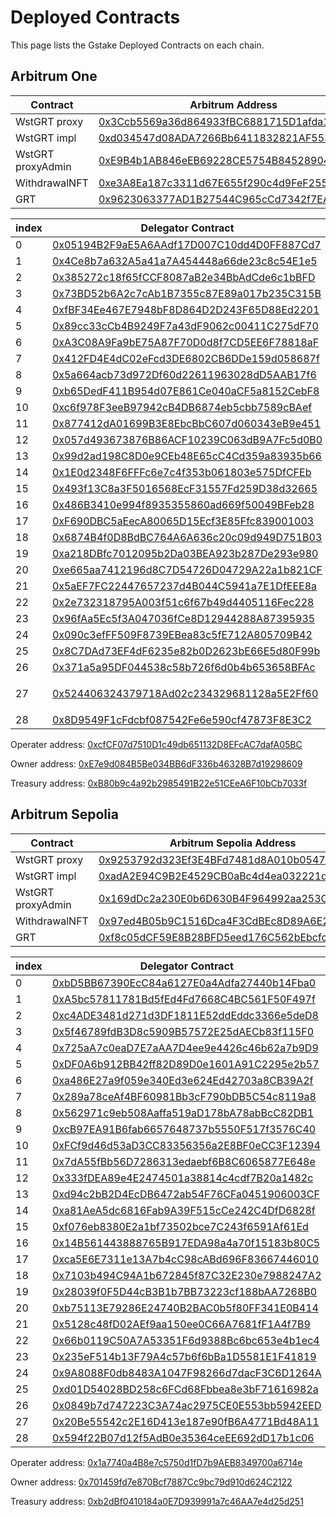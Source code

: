 # Deployed Contracts

This page lists the Gstake Deployed Contracts on each chain.

## **Arbitrum One**

<table><thead><tr><th width="265">Contract</th><th>Arbitrum Address</th></tr></thead><tbody><tr><td>WstGRT proxy</td><td><a href="https://arbiscan.io/address/0x3ccb5569a36d864933fbc6881715d1afda1849d9">0x3Ccb5569a36d864933fBC6881715D1afda1849D9</a></td></tr><tr><td>WstGRT impl</td><td><a href="https://arbiscan.io/address/0xd034547d08ADA7266Bb6411832821AF553edF08c">0xd034547d08ADA7266Bb6411832821AF553edF08c</a></td></tr><tr><td>WstGRT proxyAdmin</td><td><a href="https://arbiscan.io/address/0xE9B4b1AB846eEB69228CE5754B84528904a17bfD">0xE9B4b1AB846eEB69228CE5754B84528904a17bfD</a></td></tr><tr><td>WithdrawalNFT</td><td><a href="https://arbiscan.io/address/0xe3A8Ea187c3311d67E655f290c4d9FeF255735d6">0xe3A8Ea187c3311d67E655f290c4d9FeF255735d6</a></td></tr><tr><td>GRT</td><td><a href="https://arbiscan.io/address/0x9623063377AD1B27544C965cCd7342f7EA7e88C7">0x9623063377AD1B27544C965cCd7342f7EA7e88C7</a></td></tr></tbody></table>

<table><thead><tr><th width="90">index</th><th>Delegator Contract</th><th>Indexer</th></tr></thead><tbody><tr><td>0</td><td><a href="https://arbiscan.io/address/0x05194B2F9aE5A6AAdf17D007C10dd4D0FF887Cd7">0x05194B2F9aE5A6AAdf17D007C10dd4D0FF887Cd7</a></td><td><a href="https://thegraph.com/explorer/profile/0x01e110178f15aeec1cccc507939109175dc9c121?view=Indexing&#x26;chain=arbitrum-one">0x01E110178F15aeEc1CcCc507939109175dc9c121</a></td></tr><tr><td>1</td><td><a href="https://arbiscan.io/address/0x4Ce8b7a632A5a41a7A454448a66de23c8c54E1e5">0x4Ce8b7a632A5a41a7A454448a66de23c8c54E1e5</a></td><td><a href="https://thegraph.com/explorer/profile/0x01e110178f15aeec1cccc507939109175dc9c121?view=Indexing&#x26;chain=arbitrum-one">0x01E110178F15aeEc1CcCc507939109175dc9c121</a></td></tr><tr><td>2</td><td><a href="https://arbiscan.io/address/0x385272c18f65fCCF8087aB2e34BbAdCde6c1bBFD">0x385272c18f65fCCF8087aB2e34BbAdCde6c1bBFD</a></td><td><a href="https://thegraph.com/explorer/profile/0x01e110178f15aeec1cccc507939109175dc9c121?view=Indexing&#x26;chain=arbitrum-one">0x01E110178F15aeEc1CcCc507939109175dc9c121</a></td></tr><tr><td>3</td><td><a href="https://arbiscan.io/address/0x73BD52b6A2c7cAb1B7355c87E89a017b235C315B">0x73BD52b6A2c7cAb1B7355c87E89a017b235C315B</a></td><td><a href="https://thegraph.com/explorer/profile/0x01e110178f15aeec1cccc507939109175dc9c121?view=Indexing&#x26;chain=arbitrum-one">0x01E110178F15aeEc1CcCc507939109175dc9c121</a></td></tr><tr><td>4</td><td><a href="https://arbiscan.io/address/0xfBF34Ee467E7948bF8D864D2D243F65D88Ed2201">0xfBF34Ee467E7948bF8D864D2D243F65D88Ed2201</a></td><td><a href="https://thegraph.com/explorer/profile/0x01e110178f15aeec1cccc507939109175dc9c121?view=Indexing&#x26;chain=arbitrum-one">0x01E110178F15aeEc1CcCc507939109175dc9c121</a></td></tr><tr><td>5</td><td><a href="https://arbiscan.io/address/0x89cc33cCb4B9249F7a43dF9062c00411C275dF70">0x89cc33cCb4B9249F7a43dF9062c00411C275dF70</a></td><td><a href="https://thegraph.com/explorer/profile/0x01e110178f15aeec1cccc507939109175dc9c121?view=Indexing&#x26;chain=arbitrum-one">0x01E110178F15aeEc1CcCc507939109175dc9c121</a></td></tr><tr><td>6</td><td><a href="https://arbiscan.io/address/0xA3C08A9Fa9bE75A87F70D0d8f7CD5EE6F78818aF">0xA3C08A9Fa9bE75A87F70D0d8f7CD5EE6F78818aF</a></td><td><a href="https://thegraph.com/explorer/profile/0x01e110178f15aeec1cccc507939109175dc9c121?view=Indexing&#x26;chain=arbitrum-one">0x01E110178F15aeEc1CcCc507939109175dc9c121</a></td></tr><tr><td>7</td><td><a href="https://arbiscan.io/address/0x412FD4E4dC02eFcd3DE6802CB6DDe159d058687f">0x412FD4E4dC02eFcd3DE6802CB6DDe159d058687f</a></td><td><a href="https://thegraph.com/explorer/profile/0x01e110178f15aeec1cccc507939109175dc9c121?view=Indexing&#x26;chain=arbitrum-one">0x01E110178F15aeEc1CcCc507939109175dc9c121</a></td></tr><tr><td>8</td><td><a href="https://arbiscan.io/address/0x5a664acb73d972Df60d22611963028dD5AAB17f6">0x5a664acb73d972Df60d22611963028dD5AAB17f6</a></td><td><a href="https://thegraph.com/explorer/profile/0x01e110178f15aeec1cccc507939109175dc9c121?view=Indexing&#x26;chain=arbitrum-one">0x01E110178F15aeEc1CcCc507939109175dc9c121</a></td></tr><tr><td>9</td><td><a href="https://arbiscan.io/address/0xb65DedF411B954d07E861Ce040aCF5a8152CebF8">0xb65DedF411B954d07E861Ce040aCF5a8152CebF8</a></td><td><a href="https://thegraph.com/explorer/profile/0x01e110178f15aeec1cccc507939109175dc9c121?view=Indexing&#x26;chain=arbitrum-one">0x01E110178F15aeEc1CcCc507939109175dc9c121</a></td></tr><tr><td>10</td><td><a href="https://arbiscan.io/address/0xc6f978F3eeB97942cB4DB6874eb5cbb7589cBAef">0xc6f978F3eeB97942cB4DB6874eb5cbb7589cBAef</a></td><td><a href="https://thegraph.com/explorer/profile/0x01e110178f15aeec1cccc507939109175dc9c121?view=Indexing&#x26;chain=arbitrum-one">0x01E110178F15aeEc1CcCc507939109175dc9c121</a></td></tr><tr><td>11</td><td><a href="https://arbiscan.io/address/0x877412dA01699B3E8EbcBbC607d060343eB9e451">0x877412dA01699B3E8EbcBbC607d060343eB9e451</a></td><td><a href="https://thegraph.com/explorer/profile/0x01e110178f15aeec1cccc507939109175dc9c121?view=Indexing&#x26;chain=arbitrum-one">0x01E110178F15aeEc1CcCc507939109175dc9c121</a></td></tr><tr><td>12</td><td><a href="https://arbiscan.io/address/0x057d493673876B86ACF10239C063dB9A7Fc5d0B0">0x057d493673876B86ACF10239C063dB9A7Fc5d0B0</a></td><td><a href="https://thegraph.com/explorer/profile/0x01e110178f15aeec1cccc507939109175dc9c121?view=Indexing&#x26;chain=arbitrum-one">0x01E110178F15aeEc1CcCc507939109175dc9c121</a></td></tr><tr><td>13</td><td><a href="https://arbiscan.io/address/0x99d2ad198C8D0e9CEb48E65cC4Cd359a83935b66">0x99d2ad198C8D0e9CEb48E65cC4Cd359a83935b66</a></td><td><a href="https://thegraph.com/explorer/profile/0x01e110178f15aeec1cccc507939109175dc9c121?view=Indexing&#x26;chain=arbitrum-one">0x01E110178F15aeEc1CcCc507939109175dc9c121</a></td></tr><tr><td>14</td><td><a href="https://arbiscan.io/address/0x1E0d2348F6FFFc6e7c4f353b061803e575DfCFEb">0x1E0d2348F6FFFc6e7c4f353b061803e575DfCFEb</a></td><td><a href="https://thegraph.com/explorer/profile/0x01e110178f15aeec1cccc507939109175dc9c121?view=Indexing&#x26;chain=arbitrum-one">0x01E110178F15aeEc1CcCc507939109175dc9c121</a></td></tr><tr><td>15</td><td><a href="https://arbiscan.io/address/0x493f13C8a3F5016568EcF31557Fd259D38d32665">0x493f13C8a3F5016568EcF31557Fd259D38d32665</a></td><td><a href="https://thegraph.com/explorer/profile/0x01e110178f15aeec1cccc507939109175dc9c121?view=Indexing&#x26;chain=arbitrum-one">0x01E110178F15aeEc1CcCc507939109175dc9c121</a></td></tr><tr><td>16</td><td><a href="https://arbiscan.io/address/0x486B3410e994f8935355860ad669f50049BFeb28">0x486B3410e994f8935355860ad669f50049BFeb28</a></td><td><a href="https://thegraph.com/explorer/profile/0x01e110178f15aeec1cccc507939109175dc9c121?view=Indexing&#x26;chain=arbitrum-one">0x01E110178F15aeEc1CcCc507939109175dc9c121</a></td></tr><tr><td>17</td><td><a href="https://arbiscan.io/address/0xF690DBC5aEecA80065D15Ecf3E85Ffc839001003">0xF690DBC5aEecA80065D15Ecf3E85Ffc839001003</a></td><td><a href="https://thegraph.com/explorer/profile/0x01e110178f15aeec1cccc507939109175dc9c121?view=Indexing&#x26;chain=arbitrum-one">0x01E110178F15aeEc1CcCc507939109175dc9c121</a></td></tr><tr><td>18</td><td><a href="https://arbiscan.io/address/0x6874B4f0D8BdBC764A6A636c20c09d949D751B03">0x6874B4f0D8BdBC764A6A636c20c09d949D751B03</a></td><td><a href="https://thegraph.com/explorer/profile/0x01e110178f15aeec1cccc507939109175dc9c121?view=Indexing&#x26;chain=arbitrum-one">0x01E110178F15aeEc1CcCc507939109175dc9c121</a></td></tr><tr><td>19</td><td><a href="https://arbiscan.io/address/0xa218DBfc7012095b2Da03BEA923b287De293e980">0xa218DBfc7012095b2Da03BEA923b287De293e980</a></td><td><a href="https://thegraph.com/explorer/profile/0x01e110178f15aeec1cccc507939109175dc9c121?view=Indexing&#x26;chain=arbitrum-one">0x01E110178F15aeEc1CcCc507939109175dc9c121</a></td></tr><tr><td>20</td><td><a href="https://arbiscan.io/address/0xe665aa7412196d8C7D54726D04729A22a1b821CF">0xe665aa7412196d8C7D54726D04729A22a1b821CF</a></td><td><a href="https://thegraph.com/explorer/profile/0x01e110178f15aeec1cccc507939109175dc9c121?view=Indexing&#x26;chain=arbitrum-one">0x01E110178F15aeEc1CcCc507939109175dc9c121</a></td></tr><tr><td>21</td><td><a href="https://arbiscan.io/address/0x5aEF7FC22447657237d4B044C5941a7E1DfEEE8a">0x5aEF7FC22447657237d4B044C5941a7E1DfEEE8a</a></td><td><a href="https://thegraph.com/explorer/profile/0x01e110178f15aeec1cccc507939109175dc9c121?view=Indexing&#x26;chain=arbitrum-one">0x01E110178F15aeEc1CcCc507939109175dc9c121</a></td></tr><tr><td>22</td><td><a href="https://arbiscan.io/address/0x2e732318795A003f51c6f67b49d4405116Fec228">0x2e732318795A003f51c6f67b49d4405116Fec228</a></td><td><a href="https://thegraph.com/explorer/profile/0x01e110178f15aeec1cccc507939109175dc9c121?view=Indexing&#x26;chain=arbitrum-one">0x01E110178F15aeEc1CcCc507939109175dc9c121</a></td></tr><tr><td>23</td><td><a href="https://arbiscan.io/address/0x96fAa5Ec5f3A047036fCe8D12944288A87395935">0x96fAa5Ec5f3A047036fCe8D12944288A87395935</a></td><td><a href="https://thegraph.com/explorer/profile/0x01e110178f15aeec1cccc507939109175dc9c121?view=Indexing&#x26;chain=arbitrum-one">0x01E110178F15aeEc1CcCc507939109175dc9c121</a></td></tr><tr><td>24</td><td><a href="https://arbiscan.io/address/0x090c3efFF509F8739EBea83c5fE712A805709B42">0x090c3efFF509F8739EBea83c5fE712A805709B42</a></td><td><a href="https://thegraph.com/explorer/profile/0x01e110178f15aeec1cccc507939109175dc9c121?view=Indexing&#x26;chain=arbitrum-one">0x01E110178F15aeEc1CcCc507939109175dc9c121</a></td></tr><tr><td>25</td><td><a href="https://arbiscan.io/address/0x8C7DAd73EF4dF6235e82b0D2623bE66E5d80F99b">0x8C7DAd73EF4dF6235e82b0D2623bE66E5d80F99b</a></td><td><a href="https://thegraph.com/explorer/profile/0x01e110178f15aeec1cccc507939109175dc9c121?view=Indexing&#x26;chain=arbitrum-one">0x01E110178F15aeEc1CcCc507939109175dc9c121</a></td></tr><tr><td>26</td><td><a href="https://arbiscan.io/address/0x371a5a95DF044538c58b726f6d0b4b653658BFAc">0x371a5a95DF044538c58b726f6d0b4b653658BFAc</a></td><td><a href="https://thegraph.com/explorer/profile/0x01e110178f15aeec1cccc507939109175dc9c121?view=Indexing&#x26;chain=arbitrum-one">0x01E110178F15aeEc1CcCc507939109175dc9c121</a></td></tr><tr><td>27</td><td><p></p><p><a href="https://arbiscan.io/address/0x524406324379718Ad02c234329681128a5E2Ff60">0x524406324379718Ad02c234329681128a5E2Ff60</a></p></td><td><a href="https://thegraph.com/explorer/profile/0x01e110178f15aeec1cccc507939109175dc9c121?view=Indexing&#x26;chain=arbitrum-one">0x01E110178F15aeEc1CcCc507939109175dc9c121</a></td></tr><tr><td>28</td><td><a href="https://arbiscan.io/address/0x8D9549F1cFdcbf087542Fe6e590cf47873F8E3C2">0x8D9549F1cFdcbf087542Fe6e590cf47873F8E3C2</a></td><td><a href="https://thegraph.com/explorer/profile/0x01e110178f15aeec1cccc507939109175dc9c121?view=Indexing&#x26;chain=arbitrum-one">0x01E110178F15aeEc1CcCc507939109175dc9c121</a></td></tr></tbody></table>

Operater address:  [0xcfCF07d7510D1c49db651132D8EFcAC7dafA05BC](https://arbiscan.io/address/0xcfCF07d7510D1c49db651132D8EFcAC7dafA05BC)

Owner address: [0xE7e9d084B5Be034BB6dF336b46328B7d19298609](https://arbiscan.io/address/0xE7e9d084B5Be034BB6dF336b46328B7d19298609)

Treasury address: [0xB80b9c4a92b2985491B22e51CEeA6F10bCb7033f](https://arbiscan.io/address/0xB80b9c4a92b2985491B22e51CEeA6F10bCb7033f)

## **Arbitrum Sepolia**

<table><thead><tr><th width="261">Contract</th><th>Arbitrum Sepolia Address</th></tr></thead><tbody><tr><td>WstGRT proxy</td><td><a href="https://sepolia.arbiscan.io/address/0x9253792d323Ef3E4BFd7481d8A010b054793B660">0x9253792d323Ef3E4BFd7481d8A010b054793B660</a> </td></tr><tr><td>WstGRT impl</td><td><a href="https://sepolia.arbiscan.io/address/0xada2e94c9b2e4529cb0abc4d4ea032221d0845c7">0xadA2E94C9B2E4529CB0aBc4d4ea032221d0845C7</a></td></tr><tr><td>WstGRT proxyAdmin</td><td><a href="https://sepolia.arbiscan.io/address/0x169ddc2a230e0b6d630b4f964992aa253cd94b7e">0x169dDc2a230E0b6D630B4F964992aa253Cd94b7e</a></td></tr><tr><td>WithdrawalNFT</td><td><a href="https://sepolia.arbiscan.io/address/0x97ed4b05b9c1516dca4f3cdbec8d89a6e23d61ea">0x97ed4B05b9C1516Dca4F3CdBEc8D89A6E23d61Ea</a></td></tr><tr><td>GRT</td><td><a href="https://sepolia.arbiscan.io/address/0xf8c05dCF59E8B28BFD5eed176C562bEbcfc7Ac04">0xf8c05dCF59E8B28BFD5eed176C562bEbcfc7Ac04</a></td></tr></tbody></table>

<table><thead><tr><th width="57">index</th><th>Delegator Contract</th><th>Indexer</th></tr></thead><tbody><tr><td>0</td><td><a href="https://testnet.thegraph.com/explorer/profile/0xbd5bb67390ecc84a6127e0a4adfa27440b14fba0?view=Delegating&#x26;chain=arbitrum-sepolia">0xbD5BB67390EcC84a6127E0a4Adfa27440b14Fba0</a></td><td><a href="https://testnet.thegraph.com/explorer/profile/0xa7a068c169d3f38efc62a1d6ff8de8b1ddfc8a57?view=Indexing&#x26;chain=arbitrum-sepolia">0xA7a068c169D3f38EFC62a1d6ff8dE8B1ddfc8a57</a></td></tr><tr><td>1</td><td><a href="https://testnet.thegraph.com/explorer/profile/0xA5bc57811781Bd5fEd4Fd7668C4BC561F50F497f?view=Delegating&#x26;chain=arbitrum-sepolia">0xA5bc57811781Bd5fEd4Fd7668C4BC561F50F497f</a></td><td><a href="https://testnet.thegraph.com/explorer/profile/0xa7a068c169d3f38efc62a1d6ff8de8b1ddfc8a57?view=Indexing&#x26;chain=arbitrum-sepolia">0xA7a068c169D3f38EFC62a1d6ff8dE8B1ddfc8a57</a></td></tr><tr><td>2</td><td><a href="https://testnet.thegraph.com/explorer/profile/0xc4ADE3481d271d3DF1811E52ddEddc3366e5deD8?view=Delegating&#x26;chain=arbitrum-sepolia">0xc4ADE3481d271d3DF1811E52ddEddc3366e5deD8</a></td><td><a href="https://testnet.thegraph.com/explorer/profile/0xa7a068c169d3f38efc62a1d6ff8de8b1ddfc8a57?view=Indexing&#x26;chain=arbitrum-sepolia">0xA7a068c169D3f38EFC62a1d6ff8dE8B1ddfc8a57</a></td></tr><tr><td>3</td><td><a href="https://testnet.thegraph.com/explorer/profile/0x5f46789fdB3D8c5909B57572E25dAECb83f115F0?view=Delegating&#x26;chain=arbitrum-sepolia">0x5f46789fdB3D8c5909B57572E25dAECb83f115F0</a></td><td><a href="https://testnet.thegraph.com/explorer/profile/0xa7a068c169d3f38efc62a1d6ff8de8b1ddfc8a57?view=Indexing&#x26;chain=arbitrum-sepolia">0xA7a068c169D3f38EFC62a1d6ff8dE8B1ddfc8a57</a></td></tr><tr><td>4</td><td><a href="https://testnet.thegraph.com/explorer/profile/0x725aA7c0eaD7E7aAA7D4ee9e4426c46b62a7b9D9?view=Delegating&#x26;chain=arbitrum-sepolia">0x725aA7c0eaD7E7aAA7D4ee9e4426c46b62a7b9D9</a></td><td><a href="https://testnet.thegraph.com/explorer/profile/0xa7a068c169d3f38efc62a1d6ff8de8b1ddfc8a57?view=Indexing&#x26;chain=arbitrum-sepolia">0xA7a068c169D3f38EFC62a1d6ff8dE8B1ddfc8a57</a></td></tr><tr><td>5</td><td><a href="https://testnet.thegraph.com/explorer/profile/0x725aA7c0eaD7E7aAA7D4ee9e4426c46b62a7b9D9?view=Delegating&#x26;chain=arbitrum-sepolia">0xDF0A6b912BB42ff82D89D0e1601A91C2295e2b57</a></td><td><a href="https://testnet.thegraph.com/explorer/profile/0xa7a068c169d3f38efc62a1d6ff8de8b1ddfc8a57?view=Indexing&#x26;chain=arbitrum-sepolia">0xA7a068c169D3f38EFC62a1d6ff8dE8B1ddfc8a57</a></td></tr><tr><td>6</td><td><a href="https://testnet.thegraph.com/explorer/profile/0xa486E27a9f059e340Ed3e624Ed42703a8CB39A2f?view=Delegating&#x26;chain=arbitrum-sepolia">0xa486E27a9f059e340Ed3e624Ed42703a8CB39A2f</a></td><td><a href="https://testnet.thegraph.com/explorer/profile/0xa7a068c169d3f38efc62a1d6ff8de8b1ddfc8a57?view=Indexing&#x26;chain=arbitrum-sepolia">0xA7a068c169D3f38EFC62a1d6ff8dE8B1ddfc8a57</a></td></tr><tr><td>7</td><td><a href="https://testnet.thegraph.com/explorer/profile/0x289a78ceAf4BF60981Bb3cF790bDB5C54c8119a8?view=Delegating&#x26;chain=arbitrum-sepolia">0x289a78ceAf4BF60981Bb3cF790bDB5C54c8119a8</a></td><td><a href="https://testnet.thegraph.com/explorer/profile/0xa7a068c169d3f38efc62a1d6ff8de8b1ddfc8a57?view=Indexing&#x26;chain=arbitrum-sepolia">0xA7a068c169D3f38EFC62a1d6ff8dE8B1ddfc8a57</a></td></tr><tr><td>8</td><td><a href="https://testnet.thegraph.com/explorer/profile/0x562971c9eb508Aaffa519aD178bA78abBcC82DB1?view=Delegating&#x26;chain=arbitrum-sepolia">0x562971c9eb508Aaffa519aD178bA78abBcC82DB1</a></td><td><a href="https://testnet.thegraph.com/explorer/profile/0xa7a068c169d3f38efc62a1d6ff8de8b1ddfc8a57?view=Indexing&#x26;chain=arbitrum-sepolia">0xA7a068c169D3f38EFC62a1d6ff8dE8B1ddfc8a57</a></td></tr><tr><td>9</td><td><a href="https://testnet.thegraph.com/explorer/profile/0xcB97EA91B6fab6657648737b5550F517f3576C40?view=Delegating&#x26;chain=arbitrum-sepolia">0xcB97EA91B6fab6657648737b5550F517f3576C40</a></td><td><a href="https://testnet.thegraph.com/explorer/profile/0xa7a068c169d3f38efc62a1d6ff8de8b1ddfc8a57?view=Indexing&#x26;chain=arbitrum-sepolia">0xA7a068c169D3f38EFC62a1d6ff8dE8B1ddfc8a57</a></td></tr><tr><td>10</td><td><a href="https://testnet.thegraph.com/explorer/profile/0xFCf9d46d53aD3CC83356356a2E8BF0eCC3F12394?view=Delegating&#x26;chain=arbitrum-sepolia">0xFCf9d46d53aD3CC83356356a2E8BF0eCC3F12394</a></td><td><a href="https://testnet.thegraph.com/explorer/profile/0xa7a068c169d3f38efc62a1d6ff8de8b1ddfc8a57?view=Indexing&#x26;chain=arbitrum-sepolia">0xA7a068c169D3f38EFC62a1d6ff8dE8B1ddfc8a57</a></td></tr><tr><td>11</td><td><a href="https://testnet.thegraph.com/explorer/profile/0x7dA55fBb56D7286313edaebf6B8C6065877E648e?view=Delegating&#x26;chain=arbitrum-sepolia">0x7dA55fBb56D7286313edaebf6B8C6065877E648e</a></td><td><a href="https://testnet.thegraph.com/explorer/profile/0xa7a068c169d3f38efc62a1d6ff8de8b1ddfc8a57?view=Indexing&#x26;chain=arbitrum-sepolia">0xA7a068c169D3f38EFC62a1d6ff8dE8B1ddfc8a57</a></td></tr><tr><td>12</td><td><a href="https://testnet.thegraph.com/explorer/profile/0x333fDEA89e4E2474501a38814c4cdf7B20a1482c?view=Delegating&#x26;chain=arbitrum-sepolia">0x333fDEA89e4E2474501a38814c4cdf7B20a1482c</a></td><td><a href="https://testnet.thegraph.com/explorer/profile/0xa7a068c169d3f38efc62a1d6ff8de8b1ddfc8a57?view=Indexing&#x26;chain=arbitrum-sepolia">0xA7a068c169D3f38EFC62a1d6ff8dE8B1ddfc8a57</a></td></tr><tr><td>13</td><td><a href="https://testnet.thegraph.com/explorer/profile/0xd94c2bB2D4EcDB6472ab54F76CFa0451906003CF?view=Delegating&#x26;chain=arbitrum-sepolia">0xd94c2bB2D4EcDB6472ab54F76CFa0451906003CF</a></td><td><a href="https://testnet.thegraph.com/explorer/profile/0xa7a068c169d3f38efc62a1d6ff8de8b1ddfc8a57?view=Indexing&#x26;chain=arbitrum-sepolia">0xA7a068c169D3f38EFC62a1d6ff8dE8B1ddfc8a57</a></td></tr><tr><td>14</td><td><a href="https://testnet.thegraph.com/explorer/profile/0xa81AeA5dc6816Fab9A39F515cCe242C4DfD6828f?view=Delegating&#x26;chain=arbitrum-sepolia">0xa81AeA5dc6816Fab9A39F515cCe242C4DfD6828f</a></td><td><a href="https://testnet.thegraph.com/explorer/profile/0xa7a068c169d3f38efc62a1d6ff8de8b1ddfc8a57?view=Indexing&#x26;chain=arbitrum-sepolia">0xA7a068c169D3f38EFC62a1d6ff8dE8B1ddfc8a57</a></td></tr><tr><td>15</td><td><a href="https://testnet.thegraph.com/explorer/profile/0xf076eb8380E2a1bf73502bce7C243f6591Af61Ed?view=Delegating&#x26;chain=arbitrum-sepolia">0xf076eb8380E2a1bf73502bce7C243f6591Af61Ed</a></td><td><a href="https://testnet.thegraph.com/explorer/profile/0xa7a068c169d3f38efc62a1d6ff8de8b1ddfc8a57?view=Indexing&#x26;chain=arbitrum-sepolia">0xA7a068c169D3f38EFC62a1d6ff8dE8B1ddfc8a57</a></td></tr><tr><td>16</td><td><a href="https://testnet.thegraph.com/explorer/profile/0x14B561443888765B917EDA98a4a70f15183b80C5?view=Delegating&#x26;chain=arbitrum-sepolia">0x14B561443888765B917EDA98a4a70f15183b80C5</a></td><td><a href="https://testnet.thegraph.com/explorer/profile/0xa7a068c169d3f38efc62a1d6ff8de8b1ddfc8a57?view=Indexing&#x26;chain=arbitrum-sepolia">0xA7a068c169D3f38EFC62a1d6ff8dE8B1ddfc8a57</a></td></tr><tr><td>17</td><td><a href="https://testnet.thegraph.com/explorer/profile/0xca5E6E7311e13A7b4cC98cABd696F83667446010?view=Delegating&#x26;chain=arbitrum-sepolia">0xca5E6E7311e13A7b4cC98cABd696F83667446010</a></td><td><a href="https://testnet.thegraph.com/explorer/profile/0xa7a068c169d3f38efc62a1d6ff8de8b1ddfc8a57?view=Indexing&#x26;chain=arbitrum-sepolia">0xA7a068c169D3f38EFC62a1d6ff8dE8B1ddfc8a57</a></td></tr><tr><td>18</td><td><a href="https://testnet.thegraph.com/explorer/profile/0x7103b494C94A1b672845f87C32E230e7988247A2?view=Delegating&#x26;chain=arbitrum-sepolia">0x7103b494C94A1b672845f87C32E230e7988247A2</a></td><td><a href="https://testnet.thegraph.com/explorer/profile/0xa7a068c169d3f38efc62a1d6ff8de8b1ddfc8a57?view=Indexing&#x26;chain=arbitrum-sepolia">0xA7a068c169D3f38EFC62a1d6ff8dE8B1ddfc8a57</a></td></tr><tr><td>19</td><td><a href="https://testnet.thegraph.com/explorer/profile/0x28039f0F5D44cB3B1b7BB73223cf188bAA7268B0?view=Delegating&#x26;chain=arbitrum-sepolia">0x28039f0F5D44cB3B1b7BB73223cf188bAA7268B0</a></td><td><a href="https://testnet.thegraph.com/explorer/profile/0xa7a068c169d3f38efc62a1d6ff8de8b1ddfc8a57?view=Indexing&#x26;chain=arbitrum-sepolia">0xA7a068c169D3f38EFC62a1d6ff8dE8B1ddfc8a57</a></td></tr><tr><td>20</td><td><a href="https://testnet.thegraph.com/explorer/profile/0xb75113E79286E24740B2BAC0b5f80FF341E0B414?view=Delegating&#x26;chain=arbitrum-sepolia">0xb75113E79286E24740B2BAC0b5f80FF341E0B414</a></td><td><a href="https://testnet.thegraph.com/explorer/profile/0x975f00df54bd6fc63e21df4b6b8a4069f2884328?view=Indexing&#x26;chain=arbitrum-sepolia">0x975f00df54bd6fc63e21df4b6b8a4069f2884328</a></td></tr><tr><td>21</td><td><a href="https://testnet.thegraph.com/explorer/profile/0x5128c48fD02AEf9aa150ee0C66A7681fF1A4f7B9?view=Delegating&#x26;chain=arbitrum-sepolia">0x5128c48fD02AEf9aa150ee0C66A7681fF1A4f7B9</a></td><td><a href="https://testnet.thegraph.com/explorer/profile/0x975f00df54bd6fc63e21df4b6b8a4069f2884328?view=Indexing&#x26;chain=arbitrum-sepolia">0x975f00df54bd6fc63e21df4b6b8a4069f2884328</a></td></tr><tr><td>22</td><td><a href="https://testnet.thegraph.com/explorer/profile/0x66b0119C50A7A53351F6d9388Bc6bc653e4b1ec4?view=Delegating&#x26;chain=arbitrum-sepolia">0x66b0119C50A7A53351F6d9388Bc6bc653e4b1ec4</a></td><td><a href="https://testnet.thegraph.com/explorer/profile/0x975f00df54bd6fc63e21df4b6b8a4069f2884328?view=Indexing&#x26;chain=arbitrum-sepolia">0x975f00df54bd6fc63e21df4b6b8a4069f2884328</a></td></tr><tr><td>23</td><td><a href="https://testnet.thegraph.com/explorer/profile/0x235eF514b13F79A4c57b6f6bBa1D5581E1F41819?view=Delegating&#x26;chain=arbitrum-sepolia">0x235eF514b13F79A4c57b6f6bBa1D5581E1F41819</a></td><td><a href="https://testnet.thegraph.com/explorer/profile/0x975f00df54bd6fc63e21df4b6b8a4069f2884328?view=Indexing&#x26;chain=arbitrum-sepolia">0x975f00df54bd6fc63e21df4b6b8a4069f2884328</a></td></tr><tr><td>24</td><td><a href="https://testnet.thegraph.com/explorer/profile/0x9A8088F0db8483A1047F98266d7dacF3C6D1264A?view=Delegating&#x26;chain=arbitrum-sepolia">0x9A8088F0db8483A1047F98266d7dacF3C6D1264A</a></td><td><a href="https://testnet.thegraph.com/explorer/profile/0x975f00df54bd6fc63e21df4b6b8a4069f2884328?view=Indexing&#x26;chain=arbitrum-sepolia">0x975f00df54bd6fc63e21df4b6b8a4069f2884328</a></td></tr><tr><td>25</td><td><a href="https://testnet.thegraph.com/explorer/profile/0xd01D54028BD258c6FCd68Fbbea8e3bF71616982a?view=Delegating&#x26;chain=arbitrum-sepolia">0xd01D54028BD258c6FCd68Fbbea8e3bF71616982a</a></td><td><a href="https://testnet.thegraph.com/explorer/profile/0x975f00df54bd6fc63e21df4b6b8a4069f2884328?view=Indexing&#x26;chain=arbitrum-sepolia">0x975f00df54bd6fc63e21df4b6b8a4069f2884328</a></td></tr><tr><td>26</td><td><a href="https://testnet.thegraph.com/explorer/profile/0x0849b7d747223C3A74ac2975CE0E553bb5942EED?view=Delegating&#x26;chain=arbitrum-sepolia">0x0849b7d747223C3A74ac2975CE0E553bb5942EED</a></td><td><a href="https://testnet.thegraph.com/explorer/profile/0x975f00df54bd6fc63e21df4b6b8a4069f2884328?view=Indexing&#x26;chain=arbitrum-sepolia">0x975f00df54bd6fc63e21df4b6b8a4069f2884328</a></td></tr><tr><td>27</td><td><a href="https://testnet.thegraph.com/explorer/profile/0x20Be55542c2E16D413e187e90fB6A4771Bd48A11?view=Delegating&#x26;chain=arbitrum-sepolia">0x20Be55542c2E16D413e187e90fB6A4771Bd48A11</a></td><td><a href="https://testnet.thegraph.com/explorer/profile/0x975f00df54bd6fc63e21df4b6b8a4069f2884328?view=Indexing&#x26;chain=arbitrum-sepolia">0x975f00df54bd6fc63e21df4b6b8a4069f2884328</a></td></tr><tr><td>28</td><td><a href="https://testnet.thegraph.com/explorer/profile/0x594f22B07d12f5AdB0e35364ceEE692dD17b1c06?view=Delegating&#x26;chain=arbitrum-sepolia">0x594f22B07d12f5AdB0e35364ceEE692dD17b1c06</a></td><td><a href="https://testnet.thegraph.com/explorer/profile/0x975f00df54bd6fc63e21df4b6b8a4069f2884328?view=Indexing&#x26;chain=arbitrum-sepolia">0x975f00df54bd6fc63e21df4b6b8a4069f2884328</a></td></tr></tbody></table>

Operater address: [0x1a7740a4B8e7c5750d1fD7b9AEB8349700a6714e](https://sepolia.arbiscan.io/address/0x1a7740a4B8e7c5750d1fD7b9AEB8349700a6714e)

Owner address: [0x701459fd7e870Bcf7887Cc9bc79d910d624C2122](https://sepolia.arbiscan.io/address/0x701459fd7e870Bcf7887Cc9bc79d910d624C2122)

Treasury address:  [0xb2dBf0410184a0E7D939991a7c46AA7e4d25d251](https://sepolia.arbiscan.io/address/0xb2dBf0410184a0E7D939991a7c46AA7e4d25d251)
